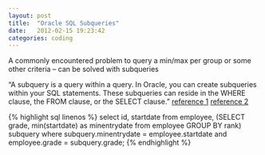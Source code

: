 ```yaml
---
layout: post
title:  "Oracle SQL Subqueries"
date:   2012-02-15 19:23:42
categories: coding
---
```


A commonly encountered problem to query a min/max per group or some other criteria – can be solved with subqueries

“A subquery is a query within a query. In Oracle, you can create subqueries within your SQL statements. These subqueries can reside in the WHERE clause, the FROM clause, or the SELECT clause.”
[reference 1](http://www.techonthenet.com/oracle/subqueries.php)
[reference 2](http://www.xaprb.com/blog/2006/12/07/how-to-select-the-firstleastmax-row-per-group-in-sql/)

{% highlight sql linenos %}
select id, startdate 
from employee, (SELECT grade, min(startdate) as minentrydate
  from employee
  GROUP BY rank) subquery
where subquery.minentrydate = employee.startdate 
and employee.grade = subquery.grade;
{% endhighlight %}
